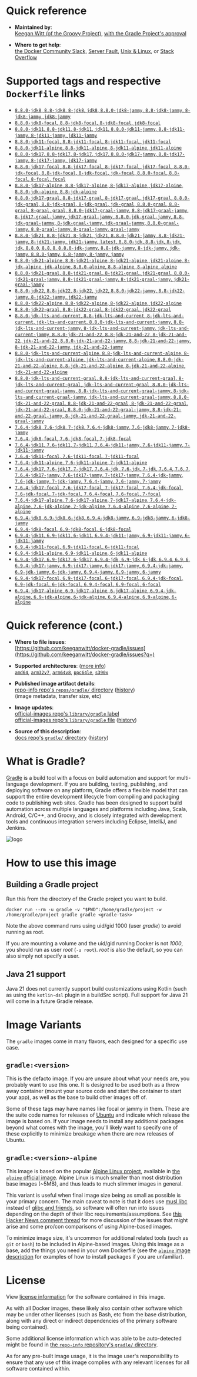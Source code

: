 <!--

********************************************************************************

WARNING:

    DO NOT EDIT "gradle/README.md"

    IT IS AUTO-GENERATED

    (from the other files in "gradle/" combined with a set of templates)

********************************************************************************

-->

# Quick reference

-	**Maintained by**:  
	[Keegan Witt (of the Groovy Project)](https://github.com/keeganwitt/docker-gradle), [with the Gradle Project's approval](https://discuss.gradle.org/t/official-docker-images/21159/8)

-	**Where to get help**:  
	[the Docker Community Slack](https://dockr.ly/comm-slack), [Server Fault](https://serverfault.com/help/on-topic), [Unix & Linux](https://unix.stackexchange.com/help/on-topic), or [Stack Overflow](https://stackoverflow.com/help/on-topic)

# Supported tags and respective `Dockerfile` links

-	[`8.8.0-jdk8`, `8.8-jdk8`, `8-jdk8`, `jdk8`, `8.8.0-jdk8-jammy`, `8.8-jdk8-jammy`, `8-jdk8-jammy`, `jdk8-jammy`](https://github.com/keeganwitt/docker-gradle/blob/1f0a6db274bded26d03d8d3a405003e4eddbd1f9/jdk8/Dockerfile)
-	[`8.8.0-jdk8-focal`, `8.8-jdk8-focal`, `8-jdk8-focal`, `jdk8-focal`](https://github.com/keeganwitt/docker-gradle/blob/1f0a6db274bded26d03d8d3a405003e4eddbd1f9/jdk8-focal/Dockerfile)
-	[`8.8.0-jdk11`, `8.8-jdk11`, `8-jdk11`, `jdk11`, `8.8.0-jdk11-jammy`, `8.8-jdk11-jammy`, `8-jdk11-jammy`, `jdk11-jammy`](https://github.com/keeganwitt/docker-gradle/blob/1f0a6db274bded26d03d8d3a405003e4eddbd1f9/jdk11/Dockerfile)
-	[`8.8.0-jdk11-focal`, `8.8-jdk11-focal`, `8-jdk11-focal`, `jdk11-focal`](https://github.com/keeganwitt/docker-gradle/blob/1f0a6db274bded26d03d8d3a405003e4eddbd1f9/jdk11-focal/Dockerfile)
-	[`8.8.0-jdk11-alpine`, `8.8-jdk11-alpine`, `8-jdk11-alpine`, `jdk11-alpine`](https://github.com/keeganwitt/docker-gradle/blob/1f0a6db274bded26d03d8d3a405003e4eddbd1f9/jdk11-alpine/Dockerfile)
-	[`8.8.0-jdk17`, `8.8-jdk17`, `8-jdk17`, `jdk17`, `8.8.0-jdk17-jammy`, `8.8-jdk17-jammy`, `8-jdk17-jammy`, `jdk17-jammy`](https://github.com/keeganwitt/docker-gradle/blob/1f0a6db274bded26d03d8d3a405003e4eddbd1f9/jdk17/Dockerfile)
-	[`8.8.0-jdk17-focal`, `8.8-jdk17-focal`, `8-jdk17-focal`, `jdk17-focal`, `8.8.0-jdk-focal`, `8.8-jdk-focal`, `8-jdk-focal`, `jdk-focal`, `8.8.0-focal`, `8.8-focal`, `8-focal`, `focal`](https://github.com/keeganwitt/docker-gradle/blob/1f0a6db274bded26d03d8d3a405003e4eddbd1f9/jdk17-focal/Dockerfile)
-	[`8.8.0-jdk17-alpine`, `8.8-jdk17-alpine`, `8-jdk17-alpine`, `jdk17-alpine`, `8.8.0-jdk-alpine`, `8.8-jdk-alpine`](https://github.com/keeganwitt/docker-gradle/blob/1f0a6db274bded26d03d8d3a405003e4eddbd1f9/jdk17-alpine/Dockerfile)
-	[`8.8.0-jdk17-graal`, `8.8-jdk17-graal`, `8-jdk17-graal`, `jdk17-graal`, `8.8.0-jdk-graal`, `8.8-jdk-graal`, `8-jdk-graal`, `jdk-graal`, `8.8.0-graal`, `8.8-graal`, `8-graal`, `graal`, `8.8.0-jdk17-graal-jammy`, `8.8-jdk17-graal-jammy`, `8-jdk17-graal-jammy`, `jdk17-graal-jammy`, `8.8.0-jdk-graal-jammy`, `8.8-jdk-graal-jammy`, `8-jdk-graal-jammy`, `jdk-graal-jammy`, `8.8.0-graal-jammy`, `8.8-graal-jammy`, `8-graal-jammy`, `graal-jammy`](https://github.com/keeganwitt/docker-gradle/blob/1f0a6db274bded26d03d8d3a405003e4eddbd1f9/jdk17-graal/Dockerfile)
-	[`8.8.0-jdk21`, `8.8-jdk21`, `8-jdk21`, `jdk21`, `8.8.0-jdk21-jammy`, `8.8-jdk21-jammy`, `8-jdk21-jammy`, `jdk21-jammy`, `latest`, `8.8.0-jdk`, `8.8-jdk`, `8-jdk`, `jdk`, `8.8.0`, `8.8`, `8`, `8.8.0-jdk-jammy`, `8.8-jdk-jammy`, `8-jdk-jammy`, `jdk-jammy`, `8.8.0-jammy`, `8.8-jammy`, `8-jammy`, `jammy`](https://github.com/keeganwitt/docker-gradle/blob/1f0a6db274bded26d03d8d3a405003e4eddbd1f9/jdk21/Dockerfile)
-	[`8.8.0-jdk21-alpine`, `8.8-jdk21-alpine`, `8-jdk21-alpine`, `jdk21-alpine`, `8-jdk-alpine`, `jdk-alpine`, `8.8.0-alpine`, `8.8-alpine`, `8-alpine`, `alpine`](https://github.com/keeganwitt/docker-gradle/blob/1f0a6db274bded26d03d8d3a405003e4eddbd1f9/jdk21-alpine/Dockerfile)
-	[`8.8.0-jdk21-graal`, `8.8-jdk21-graal`, `8-jdk21-graal`, `jdk21-graal`, `8.8.0-jdk21-graal-jammy`, `8.8-jdk21-graal-jammy`, `8-jdk21-graal-jammy`, `jdk21-graal-jammy`](https://github.com/keeganwitt/docker-gradle/blob/1f0a6db274bded26d03d8d3a405003e4eddbd1f9/jdk21-graal/Dockerfile)
-	[`8.8.0-jdk22`, `8.8-jdk22`, `8-jdk22`, `jdk22`, `8.8.0-jdk22-jammy`, `8.8-jdk22-jammy`, `8-jdk22-jammy`, `jdk22-jammy`](https://github.com/keeganwitt/docker-gradle/blob/1f0a6db274bded26d03d8d3a405003e4eddbd1f9/jdk22/Dockerfile)
-	[`8.8.0-jdk22-alpine`, `8.8-jdk22-alpine`, `8-jdk22-alpine`, `jdk22-alpine`](https://github.com/keeganwitt/docker-gradle/blob/1f0a6db274bded26d03d8d3a405003e4eddbd1f9/jdk22-alpine/Dockerfile)
-	[`8.8.0-jdk22-graal`, `8.8-jdk22-graal`, `8-jdk22-graal`, `jdk22-graal`](https://github.com/keeganwitt/docker-gradle/blob/1f0a6db274bded26d03d8d3a405003e4eddbd1f9/jdk22-graal/Dockerfile)
-	[`8.8.0-jdk-lts-and-current`, `8.8-jdk-lts-and-current`, `8-jdk-lts-and-current`, `jdk-lts-and-current`, `8.8.0-jdk-lts-and-current-jammy`, `8.8-jdk-lts-and-current-jammy`, `8-jdk-lts-and-current-jammy`, `jdk-lts-and-current-jammy`, `8.8.0-jdk-21-and-22`, `8.8-jdk-21-and-22`, `8-jdk-21-and-22`, `jdk-21-and-22`, `8.8.0-jdk-21-and-22-jammy`, `8.8-jdk-21-and-22-jammy`, `8-jdk-21-and-22-jammy`, `jdk-21-and-22-jammy`](https://github.com/keeganwitt/docker-gradle/blob/1f0a6db274bded26d03d8d3a405003e4eddbd1f9/jdk-lts-and-current/Dockerfile)
-	[`8.8.0-jdk-lts-and-current-alpine`, `8.8-jdk-lts-and-current-alpine`, `8-jdk-lts-and-current-alpine`, `jdk-lts-and-current-alpine`, `8.8.0-jdk-21-and-22-alpine`, `8.8-jdk-21-and-22-alpine`, `8-jdk-21-and-22-alpine`, `jdk-21-and-22-alpine`](https://github.com/keeganwitt/docker-gradle/blob/1f0a6db274bded26d03d8d3a405003e4eddbd1f9/jdk-lts-and-current-alpine/Dockerfile)
-	[`8.8.0-jdk-lts-and-current-graal`, `8.8-jdk-lts-and-current-graal`, `8-jdk-lts-and-current-graal`, `jdk-lts-and-current-graal`, `8.8.0-jdk-lts-and-current-graal-jammy`, `8.8-jdk-lts-and-current-graal-jammy`, `8-jdk-lts-and-current-graal-jammy`, `jdk-lts-and-current-graal-jammy`, `8.8.0-jdk-21-and-22-graal`, `8.8-jdk-21-and-22-graal`, `8-jdk-21-and-22-graal`, `jdk-21-and-22-graal`, `8.8.0-jdk-21-and-22-graal-jammy`, `8.8-jdk-21-and-22-graal-jammy`, `8-jdk-21-and-22-graal-jammy`, `jdk-21-and-22-graal-jammy`](https://github.com/keeganwitt/docker-gradle/blob/1f0a6db274bded26d03d8d3a405003e4eddbd1f9/jdk-lts-and-current-graal/Dockerfile)
-	[`7.6.4-jdk8`, `7.6-jdk8`, `7-jdk8`, `7.6.4-jdk8-jammy`, `7.6-jdk8-jammy`, `7-jdk8-jammy`](https://github.com/keeganwitt/docker-gradle/blob/59c9fb1b24acf80a7da05dc2461c0f1b2b211527/jdk8/Dockerfile)
-	[`7.6.4-jdk8-focal`, `7.6-jdk8-focal`, `7-jdk8-focal`](https://github.com/keeganwitt/docker-gradle/blob/59c9fb1b24acf80a7da05dc2461c0f1b2b211527/jdk8-focal/Dockerfile)
-	[`7.6.4-jdk11`, `7.6-jdk11`, `7-jdk11`, `7.6.4-jdk11-jammy`, `7.6-jdk11-jammy`, `7-jdk11-jammy`](https://github.com/keeganwitt/docker-gradle/blob/59c9fb1b24acf80a7da05dc2461c0f1b2b211527/jdk11/Dockerfile)
-	[`7.6.4-jdk11-focal`, `7.6-jdk11-focal`, `7-jdk11-focal`](https://github.com/keeganwitt/docker-gradle/blob/59c9fb1b24acf80a7da05dc2461c0f1b2b211527/jdk11-focal/Dockerfile)
-	[`7.6.4-jdk11-alpine`, `7.6-jdk11-alpine`, `7-jdk11-alpine`](https://github.com/keeganwitt/docker-gradle/blob/59c9fb1b24acf80a7da05dc2461c0f1b2b211527/jdk11-alpine/Dockerfile)
-	[`7.6.4-jdk17`, `7.6-jdk17`, `7-jdk17`, `7.6.4-jdk`, `7.6-jdk`, `7-jdk`, `7.6.4`, `7.6`, `7`, `7.6.4-jdk17-jammy`, `7.6-jdk17-jammy`, `7-jdk17-jammy`, `7.6.4-jdk-jammy`, `7.6-jdk-jammy`, `7-jdk-jammy`, `7.6.4-jammy`, `7.6-jammy`, `7-jammy`](https://github.com/keeganwitt/docker-gradle/blob/59c9fb1b24acf80a7da05dc2461c0f1b2b211527/jdk17/Dockerfile)
-	[`7.6.4-jdk17-focal`, `7.6-jdk17-focal`, `7-jdk17-focal`, `7.6.4-jdk-focal`, `7.6-jdk-focal`, `7-jdk-focal`, `7.6.4-focal`, `7.6-focal`, `7-focal`](https://github.com/keeganwitt/docker-gradle/blob/59c9fb1b24acf80a7da05dc2461c0f1b2b211527/jdk17-focal/Dockerfile)
-	[`7.6.4-jdk17-alpine`, `7.6-jdk17-alpine`, `7-jdk17-alpine`, `7.6.4-jdk-alpine`, `7.6-jdk-alpine`, `7-jdk-alpine`, `7.6.4-alpine`, `7.6-alpine`, `7-alpine`](https://github.com/keeganwitt/docker-gradle/blob/59c9fb1b24acf80a7da05dc2461c0f1b2b211527/jdk17-alpine/Dockerfile)
-	[`6.9.4-jdk8`, `6.9-jdk8`, `6-jdk8`, `6.9.4-jdk8-jammy`, `6.9-jdk8-jammy`, `6-jdk8-jammy`](https://github.com/keeganwitt/docker-gradle/blob/5860d04d193e0a97c41d63a00f6eed1df67be293/jdk8/Dockerfile)
-	[`6.9.4-jdk8-focal`, `6.9-jdk8-focal`, `6-jdk8-focal`](https://github.com/keeganwitt/docker-gradle/blob/5860d04d193e0a97c41d63a00f6eed1df67be293/jdk8-focal/Dockerfile)
-	[`6.9.4-jdk11`, `6.9-jdk11`, `6-jdk11`, `6.9.4-jdk11-jammy`, `6.9-jdk11-jammy`, `6-jdk11-jammy`](https://github.com/keeganwitt/docker-gradle/blob/5860d04d193e0a97c41d63a00f6eed1df67be293/jdk11/Dockerfile)
-	[`6.9.4-jdk11-focal`, `6.9-jdk11-focal`, `6-jdk11-focal`](https://github.com/keeganwitt/docker-gradle/blob/5860d04d193e0a97c41d63a00f6eed1df67be293/jdk11-focal/Dockerfile)
-	[`6.9.4-jdk11-alpine`, `6.9-jdk11-alpine`, `6-jdk11-alpine`](https://github.com/keeganwitt/docker-gradle/blob/5860d04d193e0a97c41d63a00f6eed1df67be293/jdk11-alpine/Dockerfile)
-	[`6.9.4-jdk17`, `6.9-jdk17`, `6-jdk17`, `6.9.4-jdk`, `6.9-jdk`, `6-jdk`, `6.9.4`, `6.9`, `6`, `6.9.4-jdk17-jammy`, `6.9-jdk17-jammy`, `6-jdk17-jammy`, `6.9.4-jdk-jammy`, `6.9-jdk-jammy`, `6-jdk-jammy`, `6.9.4-jammy`, `6.9-jammy`, `6-jammy`](https://github.com/keeganwitt/docker-gradle/blob/5860d04d193e0a97c41d63a00f6eed1df67be293/jdk17/Dockerfile)
-	[`6.9.4-jdk17-focal`, `6.9-jdk17-focal`, `6-jdk17-focal`, `6.9.4-jdk-focal`, `6.9-jdk-focal`, `6-jdk-focal`, `6.9.4-focal`, `6.9-focal`, `6-focal`](https://github.com/keeganwitt/docker-gradle/blob/5860d04d193e0a97c41d63a00f6eed1df67be293/jdk17-focal/Dockerfile)
-	[`6.9.4-jdk17-alpine`, `6.9-jdk17-alpine`, `6-jdk17-alpine`, `6.9.4-jdk-alpine`, `6.9-jdk-alpine`, `6-jdk-alpine`, `6.9.4-alpine`, `6.9-alpine`, `6-alpine`](https://github.com/keeganwitt/docker-gradle/blob/5860d04d193e0a97c41d63a00f6eed1df67be293/jdk17-alpine/Dockerfile)

# Quick reference (cont.)

-	**Where to file issues**:  
	[https://github.com/keeganwitt/docker-gradle/issues](https://github.com/keeganwitt/docker-gradle/issues?q=)

-	**Supported architectures**: ([more info](https://github.com/docker-library/official-images#architectures-other-than-amd64))  
	[`amd64`](https://hub.docker.com/r/amd64/gradle/), [`arm32v7`](https://hub.docker.com/r/arm32v7/gradle/), [`arm64v8`](https://hub.docker.com/r/arm64v8/gradle/), [`ppc64le`](https://hub.docker.com/r/ppc64le/gradle/), [`s390x`](https://hub.docker.com/r/s390x/gradle/)

-	**Published image artifact details**:  
	[repo-info repo's `repos/gradle/` directory](https://github.com/docker-library/repo-info/blob/master/repos/gradle) ([history](https://github.com/docker-library/repo-info/commits/master/repos/gradle))  
	(image metadata, transfer size, etc)

-	**Image updates**:  
	[official-images repo's `library/gradle` label](https://github.com/docker-library/official-images/issues?q=label%3Alibrary%2Fgradle)  
	[official-images repo's `library/gradle` file](https://github.com/docker-library/official-images/blob/master/library/gradle) ([history](https://github.com/docker-library/official-images/commits/master/library/gradle))

-	**Source of this description**:  
	[docs repo's `gradle/` directory](https://github.com/docker-library/docs/tree/master/gradle) ([history](https://github.com/docker-library/docs/commits/master/gradle))

# What is Gradle?

[Gradle](https://gradle.org/) is a build tool with a focus on build automation and support for multi-language development. If you are building, testing, publishing, and deploying software on any platform, Gradle offers a flexible model that can support the entire development lifecycle from compiling and packaging code to publishing web sites. Gradle has been designed to support build automation across multiple languages and platforms including Java, Scala, Android, C/C++, and Groovy, and is closely integrated with development tools and continuous integration servers including Eclipse, IntelliJ, and Jenkins.

![logo](https://raw.githubusercontent.com/docker-library/docs/c3d3ca6beed000f9ba6eabc98f3399158f520256/gradle/logo.png)

# How to use this image

## Building a Gradle project

Run this from the directory of the Gradle project you want to build.

`docker run --rm -u gradle -v "$PWD":/home/gradle/project -w /home/gradle/project gradle gradle <gradle-task>`

Note the above command runs using uid/gid 1000 (user *gradle*) to avoid running as root.

If you are mounting a volume and the uid/gid running Docker is not *1000*, you should run as user *root* (`-u root`). *root* is also the default, so you can also simply not specify a user.

## Java 21 support

Java 21 does not currently support build customizations using Kotlin (such as using the `kotlin-dsl` plugin in a buildSrc script). Full support for Java 21 will come in a future Gradle release.

# Image Variants

The `gradle` images come in many flavors, each designed for a specific use case.

## `gradle:<version>`

This is the defacto image. If you are unsure about what your needs are, you probably want to use this one. It is designed to be used both as a throw away container (mount your source code and start the container to start your app), as well as the base to build other images off of.

Some of these tags may have names like focal or jammy in them. These are the suite code names for releases of [Ubuntu](https://wiki.ubuntu.com/Releases) and indicate which release the image is based on. If your image needs to install any additional packages beyond what comes with the image, you'll likely want to specify one of these explicitly to minimize breakage when there are new releases of Ubuntu.

## `gradle:<version>-alpine`

This image is based on the popular [Alpine Linux project](https://alpinelinux.org), available in [the `alpine` official image](https://hub.docker.com/_/alpine). Alpine Linux is much smaller than most distribution base images (~5MB), and thus leads to much slimmer images in general.

This variant is useful when final image size being as small as possible is your primary concern. The main caveat to note is that it does use [musl libc](https://musl.libc.org) instead of [glibc and friends](https://www.etalabs.net/compare_libcs.html), so software will often run into issues depending on the depth of their libc requirements/assumptions. See [this Hacker News comment thread](https://news.ycombinator.com/item?id=10782897) for more discussion of the issues that might arise and some pro/con comparisons of using Alpine-based images.

To minimize image size, it's uncommon for additional related tools (such as `git` or `bash`) to be included in Alpine-based images. Using this image as a base, add the things you need in your own Dockerfile (see the [`alpine` image description](https://hub.docker.com/_/alpine/) for examples of how to install packages if you are unfamiliar).

# License

View [license information](https://gradle.org/license/) for the software contained in this image.

As with all Docker images, these likely also contain other software which may be under other licenses (such as Bash, etc from the base distribution, along with any direct or indirect dependencies of the primary software being contained).

Some additional license information which was able to be auto-detected might be found in [the `repo-info` repository's `gradle/` directory](https://github.com/docker-library/repo-info/tree/master/repos/gradle).

As for any pre-built image usage, it is the image user's responsibility to ensure that any use of this image complies with any relevant licenses for all software contained within.
